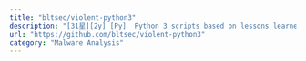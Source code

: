 ```yaml
---
title: "bltsec/violent-python3"
description: "[31星][2y] [Py]  Python 3 scripts based on lessons learned from Violent Python: A Cookbook for Hackers, Forensic Analysts, Penetration Testers and Security Engineers by TJ O'Connor."
url: "https://github.com/bltsec/violent-python3"
category: "Malware Analysis"
---
```

